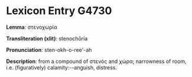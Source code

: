 # Lexicon Entry G4730

**Lemma**: στενοχωρία

**Transliteration (xlit)**: stenochōría

**Pronunciation**: sten-okh-o-ree'-ah

**Description**:
from a compound of στενός and χώρα; narrowness of room, i.e. (figuratively) calamity:--anguish, distress.
